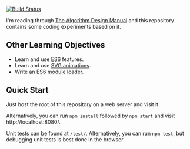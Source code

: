 [![Build Status](https://travis-ci.org/toolness/algorithm-fun.svg)](https://travis-ci.org/toolness/algorithm-fun)

I'm reading through [The Algorithm Design Manual][adm] and this
repository contains some coding experiments based on it.

## Other Learning Objectives

* Learn and use [ES6][] features.
* Learn and use [SVG animations][].
* Write an [ES6 module loader][loader].

## Quick Start

Just host the root of this repository on a web server and visit it.

Alternatively, you can run `npm install` followed by `npm start` and visit
http://localhost:8080/.

Unit tests can be found at `/test/`. Alternatively, you can run `npm test`,
but debugging unit tests is best done in the browser.

[adm]: http://www.algorist.com/
[SVG animations]: https://css-tricks.com/guide-svg-animations-smil/
[ES6]: https://github.com/lukehoban/es6features#readme
[loader]: https://github.com/toolness/algorithm-fun/blob/gh-pages/mini-loader.js

